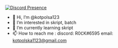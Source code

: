 [![Discord Presence](https://lanyard.cnrad.dev/api/480110129971200010
                            )](https://discord.com/users/480110129971200010)

- 👋 Hi, I’m @kotpolsa123
- 👀 I’m interested in skript, batch
- 🌱 I’m currently learning skript
- 📫 How to reach me :
discord: R0∁K#6595
email: kotpolska1123@gmail.com

<!---
kotpolsa123/kotpolsa123 is a ✨ special ✨ repository because its `README.md` (this file) appears on your GitHub profile.
You can click the Preview link to take a look at your changes.
--->
